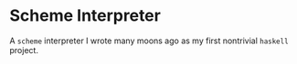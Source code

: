 # Scheme Interpreter
A `scheme` interpreter I wrote many moons ago as my first nontrivial `haskell` project.
